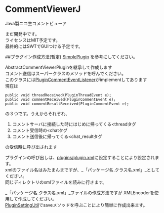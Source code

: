 CommentViewerJ
==============

Java製ニコ生コメントビューア

まだ開発中です。  
ライセンスはMIT予定です。  
最終的にはSWTでGUIつける予定です。

##プラグイン作成方法(暫定)
[SimplePlugin](https://github.com/eka2513/CommentViewerJ/blob/master/src/jp/co/nicovideo/eka2513/commentviewerj/plugin/SimplePlugin.java)
を参考にしてください。

AbstractCommentViewerPluginを継承して作成します  
コメント送信はスーパークラスのメソッドを呼んでください。  
このクラスには[PluginCommentEventListener](https://github.com/eka2513/CommentViewerJ/blob/master/src/jp/co/nicovideo/eka2513/commentviewerj/eventlistener/PluginCommentEventListener.java)がimplementしてあります  
現在は  

	public void threadReceived(PluginThreadEvent e);
	public void commentReceived(PluginCommentEvent e);
	public void commentResultReceived(PluginCommentEvent e);

の３つです。うえからそれぞれ、  

1. コメントサーバに接続した時にはじめに帰ってくる<threadタグ
2. コメント受信時の<chatタグ
3. コメント送信後に帰ってくる<chat_resultタグ

の受信時に呼び出されます

プラグインの呼び出しは、[plugins/plugin.xml](https://github.com/eka2513/CommentViewerJ/blob/master/plugins/plugins.xml)に設定することにより設定されます。  
xmlのファイル名はみたまんまですが、_「パッケージ名.クラス名.xml」_としてください。  
同じディレクトリのxmlファイルを読みに行きます。

_「パッケージ名.クラス名.xml」_ファイルの作成方法ですが
XMLEncoderを使用して作成してください。  
[PluginSettingUtil](https://github.com/eka2513/CommentViewerJ/blob/master/src/jp/co/nicovideo/eka2513/commentviewerj/util/PluginSettingUtil.java)でsaveメソッドを呼ぶことにより簡単に作成出来ます。
